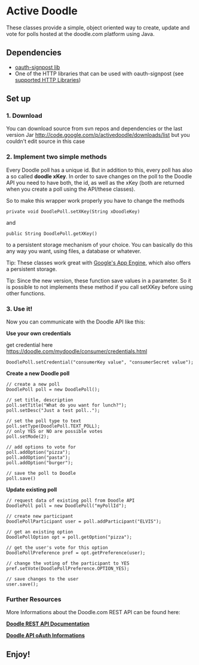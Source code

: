 # Active Doodle #

These classes provide a simple, object oriented way to create,
update and vote for polls hosted at the doodle.com platform using Java.

## Dependencies ##

  * [oauth-signpost lib](http://code.google.com/p/oauth-signpost/)
  * One of the HTTP libraries that can be used with oauth-signpost (see [supported HTTP Libraries](http://code.google.com/p/oauth-signpost/wiki/SupportedHttpLibraries))


## Set up ##

### 1. Download ###

You can download source from svn repos and dependencies
or the last version Jar http://code.google.com/p/activedoodle/downloads/list but you couldn't edit source in this case

### 2. Implement two simple methods ###

Every Doodle poll has a unique id. But in addition to this, every poll has also a so called **doodle xKey**. In order to save changes on the poll to the Doodle API you need to have both, the id, as well as the xKey (both are returned when you create a poll using the API/these classes).

So to make this wrapper work properly you have to change the methods

`private void DoodlePoll.setXKey(String xDoodleKey)`

and

`public String DoodlePoll.getXKey()`

to a persistent storage mechanism of your choice.  You can basically do this any way you want, using files, a database or whatever.


Tip: These classes work great with [Google's App Engine](http://code.google.com/appengine), which also offers a persistent storage.

Tip: Since the new version, these function save values in a parameter. So it is possible to not implements these method if you call setXKey before using other functions.

### 3. Use it! ###

Now you can communicate with the Doodle API like this:

**Use your own credentials**

get credential here https://doodle.com/mydoodle/consumer/credentials.html

```
DoodlePoll.setCredential("consumerKey value", "consumerSecret value");
```

**Create a new Doodle poll**

```
// create a new poll
DoodlePoll poll = new DoodlePoll();

// set title, description
poll.setTitle("What do you want for lunch?");
poll.setDesc("Just a test poll..");

// set the poll type to text
poll.setType(DoodlePoll.TEXT_POLL);
// only YES or NO are possible votes
poll.setMode(2);

// add options to vote for
poll.addOption("pizza");
poll.addOption("pasta");
poll.addOption("burger");

// save the poll to Doodle
poll.save()
```


**Update existing poll**

```
// request data of existing poll from Doodle API
DoodlePoll poll = new DoodlePoll("myPollId");

// create new participant
DoodlePollParticipant user = poll.addParticipant("ELVIS");

// get an existing option
DoodlePollOption opt = poll.getOption("pizza");

// get the user's vote for this option
DoodlePollPreference pref = opt.getPreference(user);

// change the voting of the participant to YES
pref.setVote(DoodlePollPreference.OPTION_YES);

// save changes to the user
user.save();
```

### Further Resources ###

More Informations about the Doodle.com REST API can be found here:

**[Doodle REST API Documentation](http://www.doodle.com/xsd1/RESTfulDoodle.pdf)**

**[Doodle API oAuth Informations](http://doodle.com/xsd1/AAforRESTfulDoodle.pdf)**


## Enjoy! ##